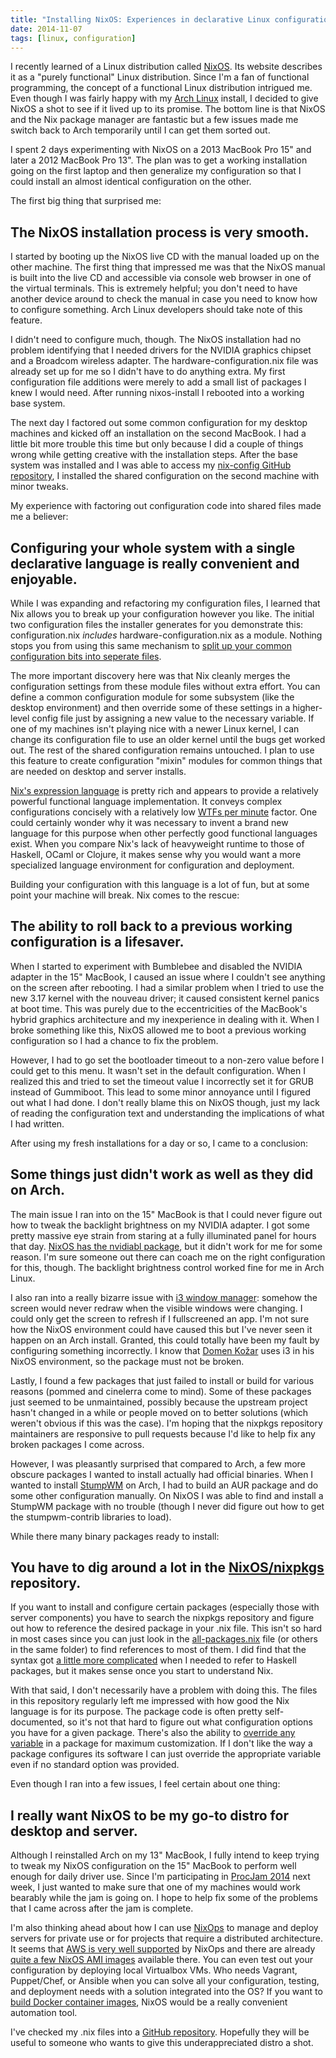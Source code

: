 ```yaml
---
title: "Installing NixOS: Experiences in declarative Linux configuration"
date: 2014-11-07
tags: [linux, configuration]
---
```


<p>
I recently learned of a Linux distribution called <a href="http://nixos.org/">NixOS</a>.  Its website
describes it as a "purely functional" Linux distribution.  Since I'm a
fan of functional programming, the concept of a functional Linux
distribution intrigued me.  Even though I was fairly happy with my
<a href="http://archlinux.org/">Arch Linux</a> install, I decided to give NixOS a shot to see if it lived
up to its promise.  The bottom line is that NixOS and the Nix package
manager are fantastic but a few issues made me switch back to Arch
temporarily until I can get them sorted out.
</p>

<p>
I spent 2 days experimenting with NixOS on a 2013 MacBook Pro 15" and
later a 2012 MacBook Pro 13". The plan was to get a working
installation going on the first laptop and then generalize my
configuration so that I could install an almost identical
configuration on the other.
</p>

<p>
The first big thing that surprised me:
</p>

<div id="outline-container-unnumbered-1" class="outline-2">
<h2 id="unnumbered-1">The NixOS installation process is very smooth.</h2>
<div class="outline-text-2" id="text-unnumbered-1">
<p>
I started by booting up the NixOS live CD with the manual loaded up on
the other machine.  The first thing that impressed me was that the
NixOS manual is built into the live CD and accessible via console web
browser in one of the virtual terminals.  This is extremely helpful;
you don't need to have another device around to check the manual in
case you need to know how to configure something.  Arch Linux
developers should take note of this feature.
</p>

<p>
I didn't need to configure much, though.  The NixOS installation had
no problem identifying that I needed drivers for the NVIDIA graphics
chipset and a Broadcom wireless adapter. The
hardware-configuration.nix file was already set up for me so I didn't
have to do anything extra. My first configuration file additions were
merely to add a small list of packages I knew I would need. After
running nixos-install I rebooted into a working base system.
</p>

<p>
The next day I factored out some common configuration for my desktop
machines and kicked off an installation on the second MacBook.  I had
a little bit more trouble this time but only because I did a couple of
things wrong while getting creative with the installation steps.
After the base system was installed and I was able to access my
<a href="http://github.com/daviwil/nix-config">nix-config GitHub repository</a>, I installed the shared configuration on
the second machine with minor tweaks.
</p>

<p>
My experience with factoring out configuration code into shared files
made me a believer:
</p>
</div>
</div>


<div id="outline-container-unnumbered-2" class="outline-2">
<h2 id="unnumbered-2">Configuring your whole system with a single declarative language is really convenient and enjoyable.</h2>
<div class="outline-text-2" id="text-unnumbered-2">
<p>
While I was expanding and refactoring my configuration files, I
learned that Nix allows you to break up your configuration however you
like.  The initial two configuration files the installer generates for
you demonstrate this: configuration.nix <i>includes</i>
hardware-configuration.nix as a module.  Nothing stops you from using
this same mechanism to
<a href="http://nixos.org/nixos/manual/#sec-modularity">split up your common
configuration bits into seperate files</a>.
</p>

<p>
The more important discovery here was that Nix cleanly merges the
configuration settings from these module files without extra effort.
You can define a common configuration module for some subsystem (like
the desktop environment) and then override some of these settings in a
higher-level config file just by assigning a new value to the
necessary variable.  If one of my machines isn't playing nice with a
newer Linux kernel, I can change its configuration file to use an
older kernel until the bugs get worked out.  The rest of the shared
configuration remains untouched.  I plan to use this feature to create
configuration "mixin" modules for common things that are needed on
desktop and server installs.
</p>

<p>
<a href="http://nixos.org/nix/manual/#chap-writing-nix-expressions">Nix's expression language</a> is pretty rich and appears to provide a
relatively powerful functional language implementation.  It conveys
complex configurations concisely with a relatively low <a href="http://nbviewer.ipython.org/github/vanzaj/pyconsg2014-tutorial-cli/blob/master/ipynb/img/wtf-per-min.png">WTFs per minute</a>
factor.  One could certainly wonder why it was necessary to invent a
brand new language for this purpose when other perfectly good
functional languages exist.  When you compare Nix's lack of
heavyweight runtime to those of Haskell, OCaml or Clojure, it makes
sense why you would want a more specialized language environment for
configuration and deployment.
</p>

<p>
Building your configuration with this language is a lot of fun, but at
some point your machine will break.  Nix comes to the rescue:
</p>
</div>
</div>


<div id="outline-container-unnumbered-3" class="outline-2">
<h2 id="unnumbered-3">The ability to roll back to a previous working configuration is a lifesaver.</h2>
<div class="outline-text-2" id="text-unnumbered-3">
<p>
When I started to experiment with Bumblebee and disabled the NVIDIA
adapter in the 15" MacBook, I caused an issue where I couldn't see
anything on the screen after rebooting.  I had a similar problem when
I tried to use the new 3.17 kernel with the nouveau driver; it caused
consistent kernel panics at boot time.  This was purely due to the
eccentricities of the MacBook's hybrid graphics architecture and my
inexperience in dealing with it.  When I broke something like this,
NixOS allowed me to boot a previous working configuration so I had a
chance to fix the problem.
</p>

<p>
However, I had to go set the bootloader timeout to a non-zero value
before I could get to this menu. It wasn't set in the default
configuration.  When I realized this and tried to set the timeout
value I incorrectly set it for GRUB instead of Gummiboot. This
lead to some minor annoyance until I figured out what I had done. I
don't really blame this on NixOS though, just my lack of reading the
configuration text and understanding the implications of what I had
written.
</p>

<p>
After using my fresh installations for a day or so, I came to a conclusion:
</p>
</div>
</div>


<div id="outline-container-unnumbered-4" class="outline-2">
<h2 id="unnumbered-4">Some things just didn't work as well as they did on Arch.</h2>
<div class="outline-text-2" id="text-unnumbered-4">
<p>
The main issue I ran into on the 15" MacBook is that I could never
figure out how to tweak the backlight brightness on my NVIDIA adapter.
I got some pretty massive eye strain from staring at a fully
illuminated panel for hours that day.  <a href="https://github.com/NixOS/nixpkgs/tree/master/pkgs/os-specific/linux/nvidiabl">NixOS has the nvidiabl package</a>,
but it didn't work for me for some reason.  I'm sure someone out there
can coach me on the right configuration for this, though.  The
backlight brightness control worked fine for me in Arch Linux.
</p>

<p>
I also ran into a really bizarre issue with <a href="http://i3wm.org/">i3 window manager</a>: somehow
the screen would never redraw when the visible windows were changing.
I could only get the screen to refresh if I fullscreened an app.  I'm
not sure how the NixOS environment could have caused this but I've
never seen it happen on an Arch install.  Granted, this could totally
have been my fault by configuring something incorrectly.  I know that
<a href="http://twitter.com/ielectric">Domen Kožar</a> uses i3 in his NixOS environment, so the package must not
be broken.
</p>

<p>
Lastly, I found a few packages that just failed to install or build
for various reasons (pommed and cinelerra come to mind).  Some of
these packages just seemed to be unmaintained, possibly because the
upstream project hasn't changed in a while or people moved on to
better solutions (which weren't obvious if this was the case).  I'm
hoping that the nixpkgs repository maintainers are responsive to pull
requests because I'd like to help fix any broken packages I come
across.
</p>

<p>
However, I was pleasantly surprised that compared to Arch, a few
more obscure packages I wanted to install actually had official
binaries.  When I wanted to install <a href="https://github.com/stumpwm/stumpwm">StumpWM</a> on Arch, I had to build
an AUR package and do some other configuration manually.  On NixOS
I was able to find and install a StumpWM package with no trouble
(though I never did figure out how to get the stumpwm-contrib
libraries to load).
</p>

<p>
While there many binary packages ready to install:
</p>
</div>
</div>


<div id="outline-container-unnumbered-5" class="outline-2">
<h2 id="unnumbered-5">You have to dig around a lot in the <a href="http://github.com/NixOS/nixpkgs">NixOS/nixpkgs</a> repository.</h2>
<div class="outline-text-2" id="text-unnumbered-5">
<p>
If you want to install and configure certain packages (especially
those with server components) you have to search the nixpkgs
repository and figure out how to reference the desired package in your
.nix file.  This isn't so hard in most cases since you can just look
in the <a href="https://github.com/NixOS/nixpkgs/blob/master/pkgs/top-level/all-packages.nix">all-packages.nix</a> file (or others in the same folder) to find
references to most of them.  I did find that the syntax got
<a href="https://nixos.org/wiki/Haskell#System-wide_use_via_NixOS_config">a
little more complicated</a> when I needed to refer to Haskell packages,
but it makes sense once you start to understand Nix.
</p>

<p>
With that said, I don't necessarily have a problem with doing this.
The files in this repository regularly left me impressed with how good
the Nix language is for its purpose.  The package code is often pretty
self-documented, so it's not that hard to figure out what
configuration options you have for a given package.  There's also the
ability to <a href="https://nixos.org/wiki/Nix_Modifying_Packages#Overriding_Existing_Packages">override any variable</a> in a package for maximum
customization.  If I don't like the way a package configures its
software I can just override the appropriate variable even if no
standard option was provided.
</p>

<p>
Even though I ran into a few issues, I feel certain about one thing:
</p>
</div>
</div>


<div id="outline-container-unnumbered-6" class="outline-2">
<h2 id="unnumbered-6">I really want NixOS to be my go-to distro for desktop and server.</h2>
<div class="outline-text-2" id="text-unnumbered-6">
<p>
Although I reinstalled Arch on my 13" MacBook, I fully intend to keep
trying to tweak my NixOS configuration on the 15" MacBook to perform
well enough for daily driver use. Since I'm participating in <a href="http://itch.io/jam/procjam">ProcJam
2014</a> next week, I just wanted to make sure that one of my machines
would work bearably while the jam is going on.  I hope to help fix
some of the problems that I came across after the jam is complete.
</p>

<p>
I'm also thinking ahead about how I can use <a href="http://nixos.org/nixops/">NixOps</a> to manage and
deploy servers for private use or for projects that require a
distributed architecture.  It seems that <a href="http://nixos.org/nixops/manual/#ex-physical-multi-ec2.nix">AWS is very well supported</a> by
NixOps and there are already <a href="https://github.com/NixOS/nixops/blob/master/nix/ec2-amis.nix">quite a few NixOS AMI images</a> available
there.  You can even test out your configuration by deploying local
Virtualbox VMs.  Who needs Vagrant, Puppet/Chef, or Ansible when you
can solve all your configuration, testing, and deployment needs with a
solution integrated into the OS?  If you want to <a href="http://zef.me/6049/nix-docker/">build Docker container
images</a>, NixOS would be a really convenient automation tool.
</p>

<p>
I've checked my .nix files into a <a href="http://github.com/daviwil/nix-config">GitHub repository</a>.  Hopefully they
will be useful to someone who wants to give this underappreciated
distro a shot.
</p>
</div>
</div>
